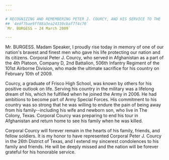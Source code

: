 ```yaml
---
---

# RECOGNIZING AND REMEMBERING PETER J. COURCY, AND HIS SERVICE TO THE  UNITED STATES OF AMERICA
## `4edf7bae9ff88a3ea24330cbaf7f4c70`
`Mr. BURGESS — 24 March 2009`

---
```



Mr. BURGESS. Madam Speaker, I proudly rise today in memory of one of 
our nation's bravest and finest men who gave his life protecting our 
nation and its citizens. Corporal Peter J. Courcy, who served in 
Afghanistan as a part of the 4th Platoon, Company D, 2nd Battalion, 
506th Infantry Regiment of the 101st Airborne Division, who made the 
ultimate sacrifice for his country on February 10th of 2009.

Courcy, a graduate of Frisco High School, was known by others for his 
positive outlook on life. Serving his country in the military was a 
lifelong dream of his, which he fulfilled when he joined the Army in 
2006. He had ambitions to become part of Army Special Forces. His 
commitment to his country was so strong that he was willing to endure 
the pain of being away from his family--including his wife and newborn 
son, who live in The Colony, Texas. Corporal Courcy was preparing to 
end his tour in Afghanistan and return home to see his family when he 
was killed.

Corporal Courcy will forever remain in the hearts of his family, 
friends, and fellow soldiers. It is my honor to have represented 
Corporal Peter J. Courcy in the 26th District of Texas, and I extend my 
sincerest condolences to his family and friends. He will be deeply 
missed and the nation will be forever grateful for his honorable 
service.
